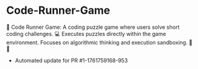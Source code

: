 # Code-Runner-Game
🧠 Code Runner Game: A coding puzzle game where users solve short coding challenges. 💻 Executes puzzles directly within the game environment. Focuses on algorithmic thinking and execution sandboxing. 🧪 🚀


- Automated update for PR #1-1761759168-953